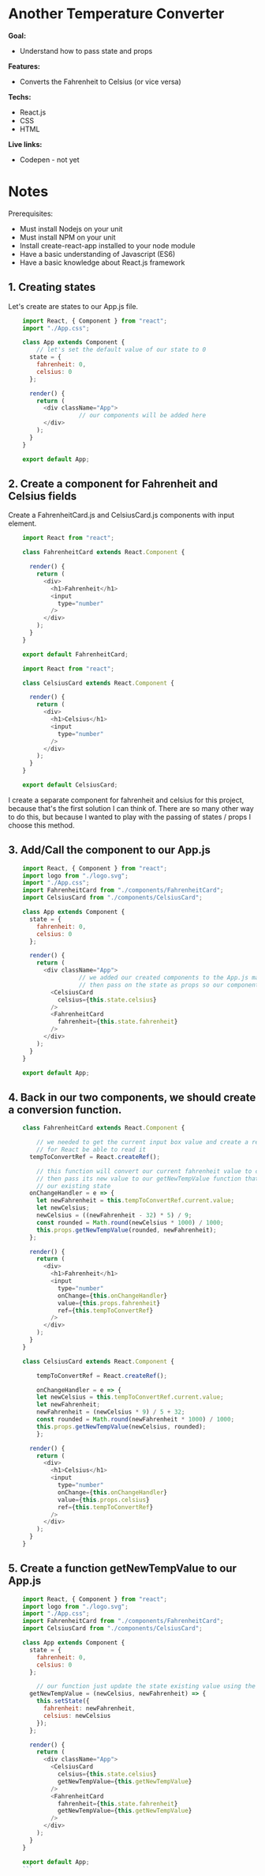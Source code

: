 # Another Temperature Converter

**Goal:**

- Understand how to pass state and props

**Features:**

- Converts the Fahrenheit to Celsius (or vice versa)

**Techs:**

- React.js
- CSS
- HTML

**Live links:**

- Codepen - not yet


# Notes

Prerequisites:

- Must install Nodejs on your unit
- Must install NPM on your unit
- Install create-react-app installed to your node module 
- Have a basic understanding of Javascript (ES6)
- Have a basic knowledge about React.js framework

## 1. Creating states

Let's create are states to our App.js file.
```javascript
    import React, { Component } from "react";
    import "./App.css";

    class App extends Component {
    	// let's set the default value of our state to 0
      state = {
        fahrenheit: 0,
        celsius: 0
      };

      render() {
        return (
          <div className="App">
    				// our components will be added here
          </div>
        );
      }
    }

    export default App;
```
## 2. Create a component for Fahrenheit and Celsius fields

Create a FahrenheitCard.js and CelsiusCard.js components with input element.
```javascript
    import React from "react";

    class FahrenheitCard extends React.Component {

      render() {
        return (
          <div>
            <h1>Fahrenheit</h1>
            <input
              type="number"
            />
          </div>
        );
      }
    }

    export default FahrenheitCard;
```
```javascript
    import React from "react";

    class CelsiusCard extends React.Component {

      render() {
        return (
          <div>
            <h1>Celsius</h1>
            <input
              type="number"
            />
          </div>
        );
      }
    }

    export default CelsiusCard;
```
I create a separate component for fahrenheit and celsius for this project, because that's the first solution I can think of.  There are so many other way to do this, but because I wanted to play with the passing of states / props I choose this method.

## 3. Add/Call the component to our App.js
```javascript
    import React, { Component } from "react";
    import logo from "./logo.svg";
    import "./App.css";
    import FahrenheitCard from "./components/FahrenheitCard";
    import CelsiusCard from "./components/CelsiusCard";

    class App extends Component {
      state = {
        fahrenheit: 0,
        celsius: 0
      };

      render() {
        return (
          <div className="App">
    				// we added our created components to the App.js main render function
    				// then pass on the state as props so our components can display the converted value
            <CelsiusCard
              celsius={this.state.celsius}
            />
            <FahrenheitCard
              fahrenheit={this.state.fahrenheit}
            />
          </div>
        );
      }
    }

    export default App;
```
## 4. Back in our two components, we should create a conversion function.
```javascript
    class FahrenheitCard extends React.Component {

    	// we needed to get the current input box value and create a refrence
    	// for React be able to read it
      tempToConvertRef = React.createRef();

    	// this function will convert our current fahrenheit value to celsius
    	// then pass its new value to our getNewTempValue function that will update
    	// our existing state
      onChangeHandler = e => {
        let newFahrenheit = this.tempToConvertRef.current.value;
        let newCelsius;
        newCelsius = ((newFahrenheit - 32) * 5) / 9;
        const rounded = Math.round(newCelsius * 1000) / 1000;
        this.props.getNewTempValue(rounded, newFahrenheit);
      };

      render() {
        return (
          <div>
            <h1>Fahrenheit</h1>
            <input
              type="number"
              onChange={this.onChangeHandler}
              value={this.props.fahrenheit}
              ref={this.tempToConvertRef}
            />
          </div>
        );
      }
    }
```
```javascript
    class CelsiusCard extends React.Component {

    	tempToConvertRef = React.createRef();

    	onChangeHandler = e => {
        let newCelsius = this.tempToConvertRef.current.value;
        let newFahrenheit;
        newFahrenheit = (newCelsius * 9) / 5 + 32;
        const rounded = Math.round(newFahrenheit * 1000) / 1000;
        this.props.getNewTempValue(newCelsius, rounded);
    	};

      render() {
        return (
          <div>
            <h1>Celsius</h1>
            <input
              type="number"
              onChange={this.onChangeHandler}
              value={this.props.celsius}
              ref={this.tempToConvertRef}
            />
          </div>
        );
      }
    }
```
## 5. Create a function getNewTempValue to our App.js
```javascript
    import React, { Component } from "react";
    import logo from "./logo.svg";
    import "./App.css";
    import FahrenheitCard from "./components/FahrenheitCard";
    import CelsiusCard from "./components/CelsiusCard";

    class App extends Component {
      state = {
        fahrenheit: 0,
        celsius: 0
      };

    	// our function just update the state existing value using the .setState method
      getNewTempValue = (newCelsius, newFahrenheit) => {
        this.setState({
          fahrenheit: newFahrenheit,
          celsius: newCelsius
        });
      };

      render() {
        return (
          <div className="App">
            <CelsiusCard
              celsius={this.state.celsius}
              getNewTempValue={this.getNewTempValue}
            />
            <FahrenheitCard
              fahrenheit={this.state.fahrenheit}
              getNewTempValue={this.getNewTempValue}
            />
          </div>
        );
      }
    }

    export default App;
    ```
